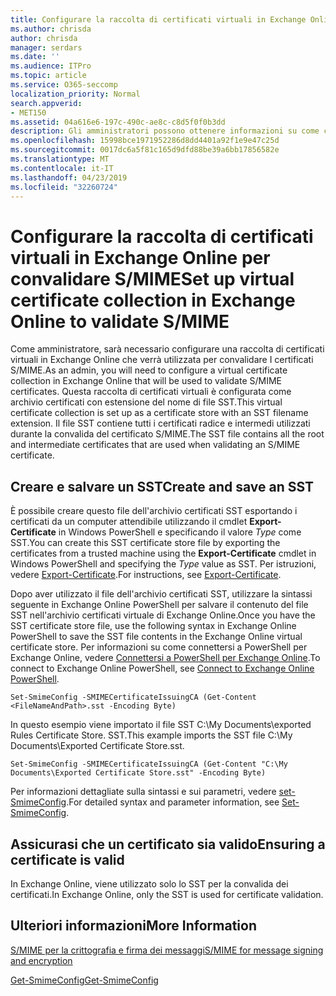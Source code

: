 ```yaml
---
title: Configurare la raccolta di certificati virtuali in Exchange Online per convalidare S/MIME
ms.author: chrisda
author: chrisda
manager: serdars
ms.date: ''
ms.audience: ITPro
ms.topic: article
ms.service: O365-seccomp
localization_priority: Normal
search.appverid:
- MET150
ms.assetid: 04a616e6-197c-490c-ae8c-c8d5f0f0b3dd
description: Gli amministratori possono ottenere informazioni su come creare una raccolta di certificati virtuali che verrà utilizzata per convalidare I certificati S/MIME in Exchange Online.
ms.openlocfilehash: 15998bce1971952286d8dd4401a92f1e9e47c25d
ms.sourcegitcommit: 0017dc6a5f81c165d9dfd88be39a6bb17856582e
ms.translationtype: MT
ms.contentlocale: it-IT
ms.lasthandoff: 04/23/2019
ms.locfileid: "32260724"
---
```

# <a name="set-up-virtual-certificate-collection-in-exchange-online-to-validate-smime"></a><span data-ttu-id="dd291-103">Configurare la raccolta di certificati virtuali in Exchange Online per convalidare S/MIME</span><span class="sxs-lookup"><span data-stu-id="dd291-103">Set up virtual certificate collection in Exchange Online to validate S/MIME</span></span>

<span data-ttu-id="dd291-104">Come amministratore, sarà necessario configurare una raccolta di certificati virtuali in Exchange Online che verrà utilizzata per convalidare I certificati S/MIME.</span><span class="sxs-lookup"><span data-stu-id="dd291-104">As an admin, you will need to configure a virtual certificate collection in Exchange Online that will be used to validate S/MIME certificates.</span></span> <span data-ttu-id="dd291-105">Questa raccolta di certificati virtuali è configurata come archivio certificati con estensione del nome di file SST.</span><span class="sxs-lookup"><span data-stu-id="dd291-105">This virtual certificate collection is set up as a certificate store with an SST filename extension.</span></span> <span data-ttu-id="dd291-106">Il file SST contiene tutti i certificati radice e intermedi utilizzati durante la convalida del certificato S/MIME.</span><span class="sxs-lookup"><span data-stu-id="dd291-106">The SST file contains all the root and intermediate certificates that are used when validating an S/MIME certificate.</span></span>

## <a name="create-and-save-an-sst"></a><span data-ttu-id="dd291-107">Creare e salvare un SST</span><span class="sxs-lookup"><span data-stu-id="dd291-107">Create and save an SST</span></span>

<span data-ttu-id="dd291-108">È possibile creare questo file dell'archivio certificati SST esportando i certificati da un computer attendibile utilizzando il cmdlet **Export-Certificate** in Windows PowerShell e specificando il valore _Type_ come SST.</span><span class="sxs-lookup"><span data-stu-id="dd291-108">You can create this SST certificate store file by exporting the certificates from a trusted machine using the **Export-Certificate** cmdlet in Windows PowerShell and specifying the _Type_ value as SST.</span></span> <span data-ttu-id="dd291-109">Per istruzioni, vedere [Export-Certificate](https://docs.microsoft.com/powershell/module/pkiclient/export-certificate).</span><span class="sxs-lookup"><span data-stu-id="dd291-109">For instructions, see [Export-Certificate](https://docs.microsoft.com/powershell/module/pkiclient/export-certificate).</span></span>

<span data-ttu-id="dd291-110">Dopo aver utilizzato il file dell'archivio certificati SST, utilizzare la sintassi seguente in Exchange Online PowerShell per salvare il contenuto del file SST nell'archivio certificati virtuale di Exchange Online.</span><span class="sxs-lookup"><span data-stu-id="dd291-110">Once you have the SST certificate store file, use the following syntax in Exchange Online PowerShell to save the SST file contents in the Exchange Online virtual certificate store.</span></span> <span data-ttu-id="dd291-111">Per informazioni su come connettersi a PowerShell per Exchange Online, vedere [Connettersi a PowerShell per Exchange Online](https://go.microsoft.com/fwlink/p/?linkid=396554).</span><span class="sxs-lookup"><span data-stu-id="dd291-111">To connect to Exchange Online PowerShell, see [Connect to Exchange Online PowerShell](https://go.microsoft.com/fwlink/p/?linkid=396554).</span></span>

```
Set-SmimeConfig -SMIMECertificateIssuingCA (Get-Content <FileNameAndPath>.sst -Encoding Byte)
```

<span data-ttu-id="dd291-112">In questo esempio viene importato il file SST C:\My Documents\exported Rules Certificate Store. SST.</span><span class="sxs-lookup"><span data-stu-id="dd291-112">This example imports the SST file C:\My Documents\Exported Certificate Store.sst.</span></span>

```
Set-SmimeConfig -SMIMECertificateIssuingCA (Get-Content "C:\My Documents\Exported Certificate Store.sst" -Encoding Byte)
```

<span data-ttu-id="dd291-113">Per informazioni dettagliate sulla sintassi e sui parametri, vedere [set-SmimeConfig](https://docs.microsoft.com/en-us/powershell/module/exchange/encryption-and-certificates/set-smimeconfig).</span><span class="sxs-lookup"><span data-stu-id="dd291-113">For detailed syntax and parameter information, see [Set-SmimeConfig](https://docs.microsoft.com/en-us/powershell/module/exchange/encryption-and-certificates/set-smimeconfig).</span></span>

## <a name="ensuring-a-certificate-is-valid"></a><span data-ttu-id="dd291-114">Assicurasi che un certificato sia valido</span><span class="sxs-lookup"><span data-stu-id="dd291-114">Ensuring a certificate is valid</span></span>

<span data-ttu-id="dd291-115">In Exchange Online, viene utilizzato solo lo SST per la convalida dei certificati.</span><span class="sxs-lookup"><span data-stu-id="dd291-115">In Exchange Online, only the SST is used for certificate validation.</span></span>

## <a name="more-information"></a><span data-ttu-id="dd291-116">Ulteriori informazioni</span><span class="sxs-lookup"><span data-stu-id="dd291-116">More Information</span></span>

[<span data-ttu-id="dd291-117">S/MIME per la crittografia e firma dei messaggi</span><span class="sxs-lookup"><span data-stu-id="dd291-117">S/MIME for message signing and encryption</span></span>](s-mime-for-message-signing-and-encryption.md)

[<span data-ttu-id="dd291-118">Get-SmimeConfig</span><span class="sxs-lookup"><span data-stu-id="dd291-118">Get-SmimeConfig</span></span>](http://technet.microsoft.com/library/4b29fa89-0840-4fe9-8885-019fcef2e02b.aspx)
